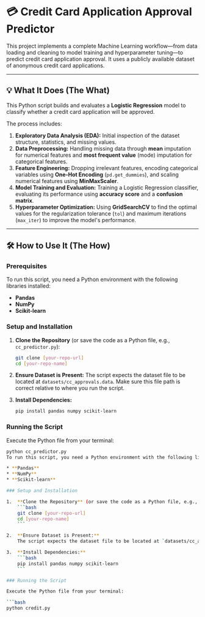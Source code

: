 # 💳 Credit Card Application Approval Predictor

This project implements a complete Machine Learning workflow—from data loading and cleaning to model training and hyperparameter tuning—to predict credit card application approval. It uses a publicly available dataset of anonymous credit card applications.

---

## 💡 What It Does (The What)

This Python script builds and evaluates a **Logistic Regression** model to classify whether a credit card application will be approved.

The process includes:

1.  **Exploratory Data Analysis (EDA):** Initial inspection of the dataset structure, statistics, and missing values.
2.  **Data Preprocessing:** Handling missing data through **mean** imputation for numerical features and **most frequent value** (mode) imputation for categorical features.
3.  **Feature Engineering:** Dropping irrelevant features, encoding categorical variables using **One-Hot Encoding** (`pd.get_dummies`), and scaling numerical features using **MinMaxScaler**.
4.  **Model Training and Evaluation:** Training a Logistic Regression classifier, evaluating its performance using **accuracy score** and a **confusion matrix**.
5.  **Hyperparameter Optimization:** Using **GridSearchCV** to find the optimal values for the regularization tolerance (`tol`) and maximum iterations (`max_iter`) to improve the model's performance.

---

## 🛠️ How to Use It (The How)

### Prerequisites

To run this script, you need a Python environment with the following libraries installed:

* **Pandas**
* **NumPy**
* **Scikit-learn**

### Setup and Installation

1.  **Clone the Repository** (or save the code as a Python file, e.g., `cc_predictor.py`):
    ```bash
    git clone [your-repo-url]
    cd [your-repo-name]
    ```

2.  **Ensure Dataset is Present:**
    The script expects the dataset file to be located at `datasets/cc_approvals.data`. Make sure this file path is correct relative to where you run the script.

3.  **Install Dependencies:**
    ```bash
    pip install pandas numpy scikit-learn
    ```

### Running the Script

Execute the Python file from your terminal:

```bash
python cc_predictor.py
To run this script, you need a Python environment with the following libraries installed:

* **Pandas**
* **NumPy**
* **Scikit-learn**

### Setup and Installation

1.  **Clone the Repository** (or save the code as a Python file, e.g., `credit.py`):
    ```bash
    git clone [your-repo-url]
    cd [your-repo-name]
    ```

2.  **Ensure Dataset is Present:**
    The script expects the dataset file to be located at `datasets/cc_approvals.data`. Make sure this file path is correct relative to where you run the script.

3.  **Install Dependencies:**
    ```bash
    pip install pandas numpy scikit-learn
    ```

### Running the Script

Execute the Python file from your terminal:

```bash
python credit.py



